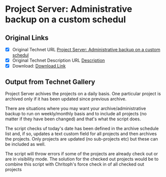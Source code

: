 # Project Server: Administrative backup on a custom schedul

## Original Links

- [x] Original Technet URL [Project Server: Administrative backup on a custom schedul](https://gallery.technet.microsoft.com/Server-Administrative-a2cbaa40)
- [x] Original Technet Description URL [Description](https://gallery.technet.microsoft.com/Server-Administrative-a2cbaa40/description)
- [x] Download: [Download Link](Download\ProjectArchiveCustomSchedule.ps1)

## Output from Technet Gallery

Project Server achives the projects on a daily basis. One particular project is archived only if it has been updated since previous archive.

There are situations where you may want your archive/administrative backup to run on weekly/monthly basis and to include all projects (no matter if they have been changed) and that's what the script does.

The script checks uf today's date has been defined in the archive schedule list and, if so, updates a text custom field for all projects and then archives the projects. Only projects are updated (no sub-projects etc) but these can be included as well.

The script will throw errors if some of the projects are already check out or are in visibility mode. The solution for the checked out projects would be to combine this script with Chritoph's force check in of all checked out projects

